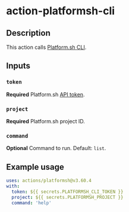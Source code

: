 # action-platformsh-cli

## Description

This action calls [Platform.sh CLI](https://github.com/platformsh/platformsh-cli).
 
## Inputs

### `token`

**Required** Platform.sh [API token](https://docs.platform.sh/development/cli/api-tokens.html).

### `project`

**Required** Platform.sh project ID.

### `command`

**Optional** Command to run. Default: `list`.

## Example usage

```yaml
uses: actions/platformsh@v3.60.4
with:
  token: ${{ secrets.PLATFORMSH_CLI_TOKEN }}
  project: ${{ secrets.PLATFORMSH_PROJECT }}
  command: 'help'
```
